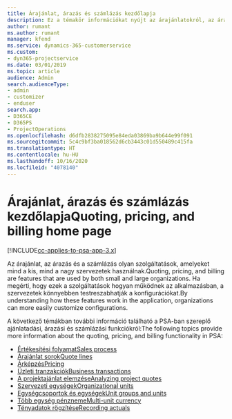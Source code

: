 ```yaml
---
title: Árajánlat, árazás és számlázás kezdőlapja
description: Ez a témakör információkat nyújt az árajánlatokról, az árakról és a számlázásról.
author: rumant
ms.author: rumant
manager: kfend
ms.service: dynamics-365-customerservice
ms.custom:
- dyn365-projectservice
ms.date: 03/01/2019
ms.topic: article
audience: Admin
search.audienceType:
- admin
- customizer
- enduser
search.app:
- D365CE
- D365PS
- ProjectOperations
ms.openlocfilehash: d6dfb2838275095e84eda03869ba9b644e99f091
ms.sourcegitcommit: 5c4c9bf3ba018562d6cb3443c01d550489c415fa
ms.translationtype: HT
ms.contentlocale: hu-HU
ms.lasthandoff: 10/16/2020
ms.locfileid: "4078140"
---
```

# <a name="quoting-pricing-and-billing-home-page"></a><span data-ttu-id="f6a68-103">Árajánlat, árazás és számlázás kezdőlapja</span><span class="sxs-lookup"><span data-stu-id="f6a68-103">Quoting, pricing, and billing home page</span></span>

[!INCLUDE[cc-applies-to-psa-app-3.x](../includes/cc-applies-to-psa-app-3x.md)]

<span data-ttu-id="f6a68-104">Az árajánlat, az árazás és a számlázás olyan szolgáltatások, amelyeket mind a kis, mind a nagy szervezetek használnak.</span><span class="sxs-lookup"><span data-stu-id="f6a68-104">Quoting, pricing, and billing are features that are used by both small and large organizations.</span></span> <span data-ttu-id="f6a68-105">Ha megérti, hogy ezek a szolgáltatások hogyan működnek az alkalmazásban, a szervezetek könnyebben testreszabhatják a konfigurációkat.</span><span class="sxs-lookup"><span data-stu-id="f6a68-105">By understanding how these features work in the application, organizations can more easily customize configurations.</span></span>

<span data-ttu-id="f6a68-106">A következő témákban további információ található a PSA-ban szereplő ajánlatadási, árazási és számlázási funkciókról:</span><span class="sxs-lookup"><span data-stu-id="f6a68-106">The following topics provide more information about the quoting, pricing, and billing functionality in PSA:</span></span>

- [<span data-ttu-id="f6a68-107">Értékesítési folyamat</span><span class="sxs-lookup"><span data-stu-id="f6a68-107">Sales process</span></span>](basic-sales-process.md)
- [<span data-ttu-id="f6a68-108">Árajánlat sorok</span><span class="sxs-lookup"><span data-stu-id="f6a68-108">Quote lines</span></span>](basic-quote-lines.md)
- [<span data-ttu-id="f6a68-109">Árképzés</span><span class="sxs-lookup"><span data-stu-id="f6a68-109">Pricing</span></span>](basic-pricing.md)
- [<span data-ttu-id="f6a68-110">Üzleti tranzakciók</span><span class="sxs-lookup"><span data-stu-id="f6a68-110">Business transactions</span></span>](basic-business-transactions.md)
- [<span data-ttu-id="f6a68-111">A projektajánlat elemzése</span><span class="sxs-lookup"><span data-stu-id="f6a68-111">Analyzing project quotes</span></span>](basic-analyzing-quotes.md)
- [<span data-ttu-id="f6a68-112">Szervezeti egységek</span><span class="sxs-lookup"><span data-stu-id="f6a68-112">Organizational units</span></span>](advanced-organizational.md)
- [<span data-ttu-id="f6a68-113">Egységcsoportok és egységek</span><span class="sxs-lookup"><span data-stu-id="f6a68-113">Unit groups and units</span></span>](advanced-units.md)
- [<span data-ttu-id="f6a68-114">Több egység pénzneme</span><span class="sxs-lookup"><span data-stu-id="f6a68-114">Multi-unit currency</span></span>](advanced-currency.md)
- [<span data-ttu-id="f6a68-115">Tényadatok rögzítése</span><span class="sxs-lookup"><span data-stu-id="f6a68-115">Recording actuals</span></span>](advanced-actuals.md)

